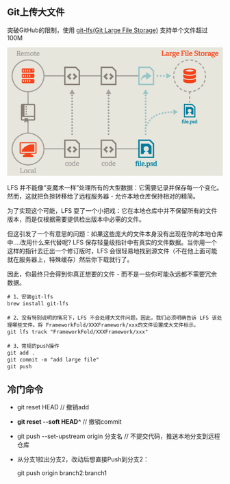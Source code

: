 ## Git上传大文件

突破GitHub的限制，使用 [git-lfs(Git Large File Storage)](https://git-lfs.github.com/) 支持单个文件超过100M

 <img src=".asserts/image-20220321115832783.png" alt="image-20220321115832783" style="zoom:67%;" />

LFS 并不能像”变魔术一样”处理所有的大型数据：它需要记录并保存每一个变化。然而，这就把负担转移给了远程服务器 - 允许本地仓库保持相对的精简。

为了实现这个可能，LFS 耍了一个小把戏：它在本地仓库中并不保留所有的文件版本，而是仅根据需要提供检出版本中必需的文件。

但这引发了一个有意思的问题：如果这些庞大的文件本身没有出现在你的本地仓库中….改用什么来代替呢? LFS 保存轻量级指针中有真实的文件数据。当你用一个这样的指针去迁出一个修订版时，LFS 会很轻易地找到源文件（不在他上面可能就在服务器上，特殊缓存）然后你下载就行了。

因此，你最终只会得到你真正想要的文件 - 而不是一些你可能永远都不需要冗余数据。

```shell
# 1、安装git-lfs
brew install git-lfs

# 2、没有特别说明的情况下，LFS 不会处理大文件问题，因此，我们必须明确告诉 LFS 该处理哪些文件。将 FrameworkFold/XXXFramework/xxx的文件设置成大文件标示。
git lfs track "FrameworkFold/XXXFramework/xxx"

# 3、常规的push操作
git add .
git commit -m "add large file"
git push
```



## 冷门命令

*  git reset HEAD <fileName>   // 撤销add

* **git reset --soft HEAD^**	// 撤销commit

* git push --set-upstream origin 分支名 // 不提交代码，推送本地分支到远程仓库

* 从分支1拉出分支2，改动后想直接Push到分支2：

  git push origin branch2:branch1



